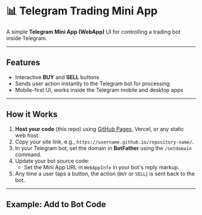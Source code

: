 # 📊 Telegram Trading Mini App

A simple **Telegram Mini App (WebApp)** UI for controlling a trading bot inside Telegram.

---

## Features

- Interactive **BUY** and **SELL** buttons
- Sends user action instantly to the Telegram bot for processing
- Mobile-first UI, works inside the Telegram mobile and desktop apps

---

## How it Works

1. **Host your code** (this repo) using [GitHub Pages](https://pages.github.com/), Vercel, or any static web host.
2. Copy your site link, e.g., `https://username.github.io/repository-name/`.
3. In your Telegram bot, set the domain in **BotFather** using the `/setdomain` command.
4. Update your bot source code:
    - Set the Mini App URL in `WebAppInfo` in your bot's reply markup.
5. Any time a user taps a button, the action (`BUY` or `SELL`) is sent back to the bot.

---

## Example: Add to Bot Code

